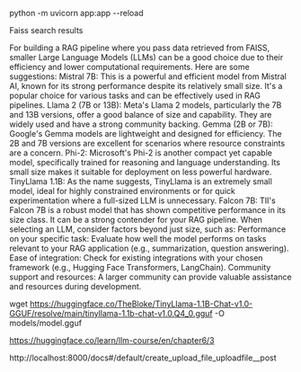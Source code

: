 python -m uvicorn app:app --reload






Faiss search results

For building a RAG pipeline where you pass data retrieved from FAISS, smaller Large Language Models (LLMs) can be a good choice due to their efficiency and lower computational requirements. Here are some suggestions:
Mistral 7B: This is a powerful and efficient model from Mistral AI, known for its strong performance despite its relatively small size. It's a popular choice for various tasks and can be effectively used in RAG pipelines.
Llama 2 (7B or 13B): Meta's Llama 2 models, particularly the 7B and 13B versions, offer a good balance of size and capability. They are widely used and have a strong community backing.
Gemma (2B or 7B): Google's Gemma models are lightweight and designed for efficiency. The 2B and 7B versions are excellent for scenarios where resource constraints are a concern.
Phi-2: Microsoft's Phi-2 is another compact yet capable model, specifically trained for reasoning and language understanding. Its small size makes it suitable for deployment on less powerful hardware.
TinyLlama 1.1B: As the name suggests, TinyLlama is an extremely small model, ideal for highly constrained environments or for quick experimentation where a full-sized LLM is unnecessary.
Falcon 7B: TII's Falcon 7B is a robust model that has shown competitive performance in its size class. It can be a strong contender for your RAG pipeline.
When selecting an LLM, consider factors beyond just size, such as:
Performance on your specific task: Evaluate how well the model performs on tasks relevant to your RAG application (e.g., summarization, question answering).
Ease of integration: Check for existing integrations with your chosen framework (e.g., Hugging Face Transformers, LangChain).
Community support and resources: A larger community can provide valuable assistance and resources during development.



wget https://huggingface.co/TheBloke/TinyLlama-1.1B-Chat-v1.0-GGUF/resolve/main/tinyllama-1.1b-chat-v1.0.Q4_0.gguf -O models/model.gguf





https://huggingface.co/learn/llm-course/en/chapter6/3

http://localhost:8000/docs#/default/create_upload_file_uploadfile__post